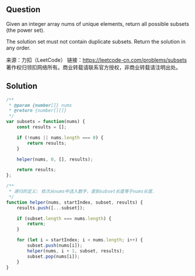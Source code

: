 ## Question
Given an integer array nums of unique elements, return all possible subsets (the power set).

The solution set must not contain duplicate subsets. Return the solution in any order.

来源：力扣（LeetCode）
链接：https://leetcode-cn.com/problems/subsets
著作权归领扣网络所有。商业转载请联系官方授权，非商业转载请注明出处。

## Solution
```javascript
/**
 * @param {number[]} nums
 * @return {number[][]}
 */
var subsets = function(nums) {
    const results = [];

    if (!nums || nums.length === 0) {
        return results; 
    }

    helper(nums, 0, [], results);

    return results;
};

/**
 * 递归的定义: 依次从nums中选入数字，直到subset长度等于nums长度.
 */
function helper(nums, startIndex, subset, results) {
    results.push([...subset]);

    if (subset.length === nums.length) {
        return;
    }

    for (let i = startIndex; i < nums.length; i++) {
        subset.push(nums[i]);
        helper(nums, i + 1, subset, results);
        subset.pop(nums[i]);
    }
}
```